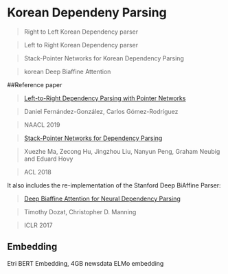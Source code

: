 # Korean Dependeny Parsing
> Right to Left Korean Dependency parser

> Left to Right Korean Dependency parser

> Stack-Pointer Networks for Korean Dependency Parsing

> korean Deep Biaffine Attention

##Reference paper

>[Left-to-Right Dependency Parsing with Pointer Networks](https://www.aclweb.org/anthology/N19-1076.pdf)

>Daniel Fernández-González, Carlos Gómez-Rodríguez

>NAACL 2019

>[Stack-Pointer Networks for Dependency Parsing](https://arxiv.org/pdf/1805.01087.pdf)

>Xuezhe Ma, Zecong Hu, Jingzhou Liu, Nanyun Peng, Graham Neubig and Eduard Hovy

>ACL 2018

It also includes the re-implementation of the Stanford Deep BiAffine Parser:
>[Deep Biaffine Attention for Neural Dependency Parsing](https://arxiv.org/abs/1611.01734)

>Timothy Dozat, Christopher D. Manning

>ICLR 2017

## Embedding

Etri BERT Embedding, 4GB newsdata ELMo embedding
